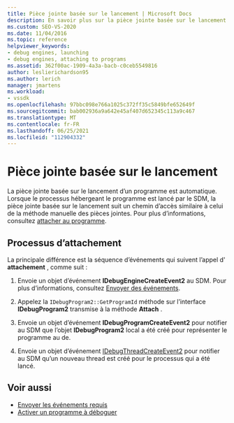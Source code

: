 ```yaml
---
title: Pièce jointe basée sur le lancement | Microsoft Docs
description: En savoir plus sur la pièce jointe basée sur le lancement d’un programme, qui est automatique et suit un chemin comme celui de la pièce jointe manuelle.
ms.custom: SEO-VS-2020
ms.date: 11/04/2016
ms.topic: reference
helpviewer_keywords:
- debug engines, launching
- debug engines, attaching to programs
ms.assetid: 362f00ac-1909-4a3a-bacb-c0ceb5549816
author: leslierichardson95
ms.author: lerich
manager: jmartens
ms.workload:
- vssdk
ms.openlocfilehash: 97bbc098e766a1025c372ff35c5849bfe652649f
ms.sourcegitcommit: bab002936a9a642e45af407d652345c113a9c467
ms.translationtype: MT
ms.contentlocale: fr-FR
ms.lasthandoff: 06/25/2021
ms.locfileid: "112904332"
---
```

# <a name="launch-based-attachment"></a>Pièce jointe basée sur le lancement
La pièce jointe basée sur le lancement d’un programme est automatique. Lorsque le processus hébergeant le programme est lancé par le SDM, la pièce jointe basée sur le lancement suit un chemin d’accès similaire à celui de la méthode manuelle des pièces jointes. Pour plus d’informations, consultez [attacher au programme](../../extensibility/debugger/attaching-to-the-program.md).

## <a name="the-attaching-process"></a>Processus d’attachement
 La principale différence est la séquence d’événements qui suivent l’appel d' **attachement** , comme suit :

1. Envoie un objet d’événement **IDebugEngineCreateEvent2** au SDM. Pour plus d’informations, consultez [Envoyer des événements](../../extensibility/debugger/sending-events.md).

2. Appelez la `IDebugProgram2::GetProgramId` méthode sur l’interface **IDebugProgram2** transmise à la méthode **Attach** .

3. Envoie un objet d’événement **IDebugProgramCreateEvent2** pour notifier au SDM que l’objet **IDebugProgram2** local a été créé pour représenter le programme au de.

4. Envoie un objet d’événement [IDebugThreadCreateEvent2](../../extensibility/debugger/reference/idebugthreadcreateevent2.md) pour notifier au SDM qu’un nouveau thread est créé pour le processus qui a été lancé.

## <a name="see-also"></a>Voir aussi
- [Envoyer les événements requis](../../extensibility/debugger/sending-the-required-events.md)
- [Activer un programme à déboguer](../../extensibility/debugger/enabling-a-program-to-be-debugged.md)
